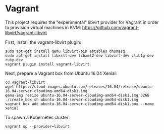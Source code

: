 # Vagrant

This project requires the "experimental" libvirt provider
for Vagrant in order to provision virtual machines in KVM:
https://github.com/vagrant-libvirt/vagrant-libvirt

First, install the vagrant-libvirt plugin:

```
sudo apt-get install qemu libvirt-bin ebtables dnsmasq
sudo apt-get install libxslt-dev libxml2-dev libvirt-dev zlib1g-dev ruby-dev
vagrant plugin install vagrant-libvirt
```

Next, prepare a Vagrant box from Ubuntu 16.04 Xenial:

```
cd vagrant-libvirt
wget https://cloud-images.ubuntu.com/releases/16.04/release/ubuntu-16.04-server-cloudimg-amd64-disk1.img
qemu-img resize ubuntu-16.04-server-cloudimg-amd64-disk1.img 32GB
./create_box.sh ubuntu-16.04-server-cloudimg-amd64-disk1.img
vagrant box add ubuntu-16.04-server-cloudimg-amd64-disk1.box --name xenial
```

To spawn a Kubernetes cluster:

```
vagrant up --provider=libvirt
```
